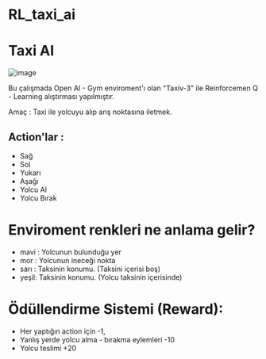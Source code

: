# RL_taxi_ai

# Taxi AI

![image](https://user-images.githubusercontent.com/58151691/94065058-44b7d500-fdf3-11ea-8584-f722a94c4ea2.png)

Bu çalışmada Open AI - Gym enviroment'ı olan "Taxiv-3" ile Reinforcemen Q - Learning alıştırması yapılmıştır.

Amaç : Taxi ile yolcuyu alıp arış noktasına iletmek.

## Action'lar : 
  - Sağ
  - Sol
  - Yukarı
  - Aşağı
  - Yolcu Al
  - Yolcu Bırak
  
# Enviroment renkleri ne anlama gelir?

- mavi : Yolcunun bulunduğu yer
- mor  : Yolcunun ineceği nokta
- sarı : Taksinin konumu. (Taksini içerisi boş)
- yeşil: Taksinin konumu. (Yolcu taksinin içerisinde)

# Ödüllendirme Sistemi (Reward):
- Her yaptığın action için -1,
- Yanlış yerde yolcu alma - bırakma eylemleri -10
- Yolcu teslimi +20
